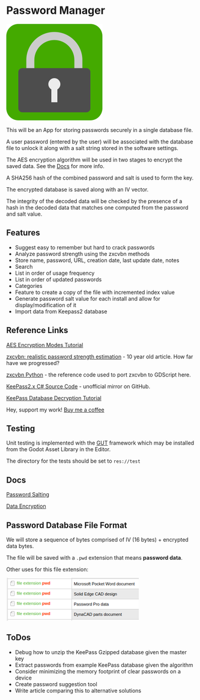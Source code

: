 # Password Manager

![Icon](src/assets/app-icons/icon256.png)

This will be an App for storing passwords securely in a single database file.

A user password (entered by the user) will be associated with the database file to unlock it along with a salt string stored in the software settings.

The AES encryption algorithm will be used in two stages to encrypt the saved data. See the [Docs](#docs) for more info.

A SHA256 hash of the combined password and salt is used to form the key.

The encrypted database is saved along with an IV vector.

The integrity of the decoded data will be checked by the presence of a hash in the decoded data that matches one computed from the password and salt value.

## Features

* Suggest easy to remember but hard to crack passwords
* Analyze password strength using the zxcvbn methods
* Store name, password, URL, creation date, last update date, notes
* Search
* List in order of usage frequency
* List in order of updated passwords
* Categories
* Feature to create a copy of the file with incremented index value
* Generate password salt value for each install and allow for display/modification of it
* Import data from Keepass2 database

## Reference Links

[AES Encryption Modes Tutorial](https://www.highgo.ca/2019/08/08/the-difference-in-five-modes-in-the-aes-encryption-algorithm/)

[zxcvbn: realistic password strength estimation](https://dropbox.tech/security/zxcvbn-realistic-password-strength-estimation) - 10 year old article. How far have we progressed?

[zxcvbn Python](https://github.com/dwolfhub/zxcvbn-python) - the reference code used to port zxcvbn to GDScript here.

[KeePass2.x C# Source Code](https://github.com/dlech/KeePass2.x) - unofficial mirror on GitHub.

[KeePass Database Decryption Tutorial](https://weekly-geekly.imtqy.com/articles/346820/index.html)

Hey, support my work! [Buy me a coffee](https://buymeacoffee.com/gdscriptdude)

## Testing

Unit testing is implemented with the [GUT](https://github.com/bitwes/Gut) framework which may be installed from the Godot Asset Library in the Editor.

The directory for the tests should be set to `res://test`

## Docs

[Password Salting](docs/password_salting.md)

[Data Encryption](docs/data-encryption.md)

## Password Database File Format

We will store a sequence of bytes comprised of IV (16 bytes) + encrypted data bytes.

The file will be saved with a `.pwd` extension that means **password data**.

Other uses for this file extension:

![pwd file extension](docs/pwd.png)

## ToDos

* Debug how to unzip the KeePass Gzipped database given the master key
* Extract passwords from example KeePass database given the algorithm
* Consider minimizing the memory footprint of clear passwords on a device
* Create password suggestion tool
* Write article comparing this to alternative solutions
